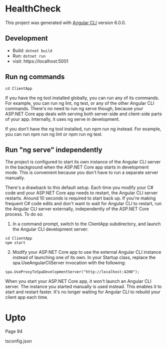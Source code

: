 # HealthCheck

This project was generated with [Angular CLI](https://github.com/angular/angular-cli) version 6.0.0.

## Development
* Build: ```dotnet build```
* Run: ```dotnet run```
* visit: https://localhost:5001

## Run ng commands
```cd ClientApp```

If you have the ng tool installed globally, you can run any of its commands. For example, you can run ng lint, ng test, or any of the other Angular CLI commands. There's no need to run ng serve though, because your ASP.NET Core app deals with serving both server-side and client-side parts of your app. Internally, it uses ng serve in development.

If you don't have the ng tool installed, run npm run ng instead. For example, you can run npm run ng lint or npm run ng test.

## Run "ng serve" independently
The project is configured to start its own instance of the Angular CLI server in the background when the ASP.NET Core app starts in development mode. This is convenient because you don't have to run a separate server manually.

There's a drawback to this default setup. Each time you modify your C# code and your ASP.NET Core app needs to restart, the Angular CLI server restarts. Around 10 seconds is required to start back up. If you're making frequent C# code edits and don't want to wait for Angular CLI to restart, run the Angular CLI server externally, independently of the ASP.NET Core process. To do so:

1. In a command prompt, switch to the ClientApp subdirectory, and launch the Angular CLI development server:
```
cd ClientApp
npm start
```

2. Modify your ASP.NET Core app to use the external Angular CLI instance instead of launching one of its own. In your Startup class, replace the spa.UseAngularCliServer invocation with the following:
```
spa.UseProxyToSpaDevelopmentServer("http://localhost:4200");
```

When you start your ASP.NET Core app, it won't launch an Angular CLI server. The instance you started manually is used instead. This enables it to start and restart faster. It's no longer waiting for Angular CLI to rebuild your client app each time.

# Upto

Page 94

tsconfig.json

